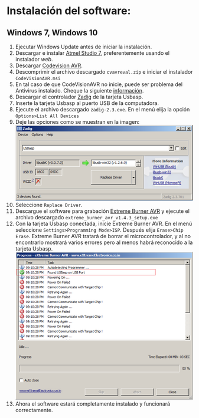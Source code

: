 # Instalación del software:

## Windows 7, Windows 10
1. Ejecutar Windows Update antes de iniciar la instalación.
2. Descargar e instalar [Atmel Studio 7](http://www.microchip.com/mplab/avr-support/atmel-studio-7), preferentemente usando el instalador _web_. 
3. Descargar [Codevision AVR](http://www.hpinfotech.ro/cvavreval.zip).
4. Descomprimir el archivo descargado `cvavreval.zip` e iniciar el instalador `CodeVisionAVR.msi`
5. En tal caso de que CodeVisionAVR no inicie, puede ser problema del Antivirus instalado. Cheque la siguiente [información](http://www.hpinfotech.ro/cvavr_download.html#wb_Text1).
6. Descargar el controlador [Zadig](http://zadig.akeo.ie/downloads/zadig-2.3.exe) de la tarjeta Usbasp.
7. Inserte la tarjeta Usbasp al puerto USB de la computadora.
8. Ejecute el archivo descargado `zadig-2.3.exe`. En el menú elija la opción `Options>List All Devices`
9. Deje las opciones como se muestran en la imagen:
![Opciones de Zadig](/images/zadigOptions.png)
10. Seleccione `Replace Driver`.
11. Descargue el software para grabación [Extreme Burner AVR](
http://digital-wizard.net/files/extreme_burner_avr_v1.4.3_setup.exe) y ejecute el archivo descargado `extreme_burner_avr_v1.4.3_setup.exe`
12. Con la tarjeta Usbasp conectada, inicie Extreme Burner AVR. En el menú seleccione `Settings>Programming Mode>ISP`. Después elija `Erase>Chip Erase`. Extreme Burner AVR tratará de borrar el microcontrolador, y al no encontrarlo mostrará varios errores pero al menos habrá reconocido a la tarjeta Usbasp. 
![Reconocimiento de la tarjeta Usbasp](/images/extremeUsbasp.png)
13. Ahora el software estará completamente instalado y funcionará correctamente.


 

